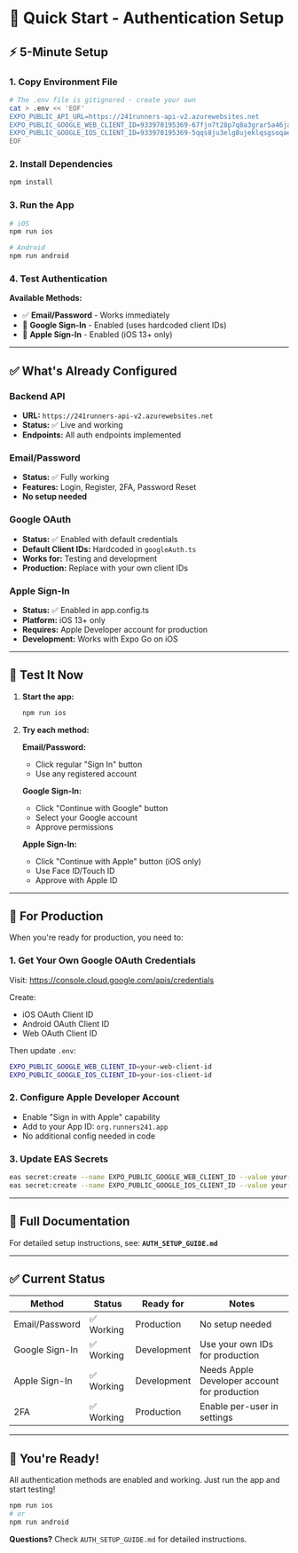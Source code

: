 # 🚀 Quick Start - Authentication Setup

## ⚡ **5-Minute Setup**

### 1. Copy Environment File
```bash
# The .env file is gitignored - create your own
cat > .env << 'EOF'
EXPO_PUBLIC_API_URL=https://241runners-api-v2.azurewebsites.net
EXPO_PUBLIC_GOOGLE_WEB_CLIENT_ID=933970195369-67fjn7t28p7q8a3grar5a46jad4mvinq.apps.googleusercontent.com
EXPO_PUBLIC_GOOGLE_IOS_CLIENT_ID=933970195369-5qqs8ju3elg8ujeklqsgsoqae60bo3gb.apps.googleusercontent.com
EOF
```

### 2. Install Dependencies
```bash
npm install
```

### 3. Run the App
```bash
# iOS
npm run ios

# Android
npm run android
```

### 4. Test Authentication

**Available Methods:**
- ✅ **Email/Password** - Works immediately
- 🔵 **Google Sign-In** - Enabled (uses hardcoded client IDs)
- 🍎 **Apple Sign-In** - Enabled (iOS 13+ only)

---

## ✅ **What's Already Configured**

### Backend API
- **URL:** `https://241runners-api-v2.azurewebsites.net`
- **Status:** ✅ Live and working
- **Endpoints:** All auth endpoints implemented

### Email/Password
- **Status:** ✅ Fully working
- **Features:** Login, Register, 2FA, Password Reset
- **No setup needed**

### Google OAuth
- **Status:** ✅ Enabled with default credentials
- **Default Client IDs:** Hardcoded in `googleAuth.ts`
- **Works for:** Testing and development
- **Production:** Replace with your own client IDs

### Apple Sign-In
- **Status:** ✅ Enabled in app.config.ts
- **Platform:** iOS 13+ only
- **Requires:** Apple Developer account for production
- **Development:** Works with Expo Go on iOS

---

## 🎯 **Test It Now**

1. **Start the app:**
   ```bash
   npm run ios
   ```

2. **Try each method:**

   **Email/Password:**
   - Click regular "Sign In" button
   - Use any registered account

   **Google Sign-In:**
   - Click "Continue with Google" button
   - Select your Google account
   - Approve permissions

   **Apple Sign-In:**
   - Click "Continue with Apple" button (iOS only)
   - Use Face ID/Touch ID
   - Approve with Apple ID

---

## 🔧 **For Production**

When you're ready for production, you need to:

### 1. Get Your Own Google OAuth Credentials
Visit: https://console.cloud.google.com/apis/credentials

Create:
- iOS OAuth Client ID
- Android OAuth Client ID
- Web OAuth Client ID

Then update `.env`:
```bash
EXPO_PUBLIC_GOOGLE_WEB_CLIENT_ID=your-web-client-id
EXPO_PUBLIC_GOOGLE_IOS_CLIENT_ID=your-ios-client-id
```

### 2. Configure Apple Developer Account
- Enable "Sign in with Apple" capability
- Add to your App ID: `org.runners241.app`
- No additional config needed in code

### 3. Update EAS Secrets
```bash
eas secret:create --name EXPO_PUBLIC_GOOGLE_WEB_CLIENT_ID --value your-web-client-id
eas secret:create --name EXPO_PUBLIC_GOOGLE_IOS_CLIENT_ID --value your-ios-client-id
```

---

## 📖 **Full Documentation**

For detailed setup instructions, see: **`AUTH_SETUP_GUIDE.md`**

---

## ✅ **Current Status**

| Method | Status | Ready for | Notes |
|--------|--------|-----------|-------|
| Email/Password | ✅ Working | Production | No setup needed |
| Google Sign-In | ✅ Working | Development | Use your own IDs for production |
| Apple Sign-In | ✅ Working | Development | Needs Apple Developer account for production |
| 2FA | ✅ Working | Production | Enable per-user in settings |

---

## 🎉 **You're Ready!**

All authentication methods are enabled and working. Just run the app and start testing!

```bash
npm run ios
# or
npm run android
```

**Questions?** Check `AUTH_SETUP_GUIDE.md` for detailed instructions.


